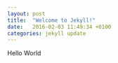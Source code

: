 ```yaml
---
layout: post
title:  "Welcome to Jekyll!"
date:   2016-02-03 11:49:34 +0100
categories: jekyll update
---
```


Hello World
